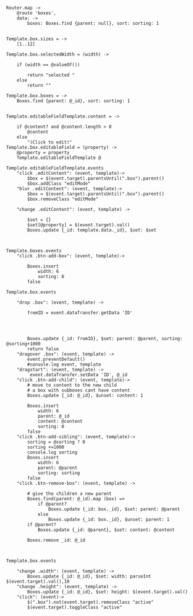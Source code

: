	
	
	
	Router.map -> 
		@route 'boxes',
		data: ->
			boxes: Boxes.find {parent: null}, sort: sorting: 1


	Template.box.sizes = ->
		[1..12]

	Template.box.selectedWidth = (width) ->

		if (width == @valueOf())

			return "selected "
		else 
			return ""

	Template.box.boxes = ->
		Boxes.find {parent: @_id}, sort: sorting: 1


	Template.editableFieldTemplate.content = ->
		
		if @content? and @content.length > 0
			@content
		else
			"(Click to edit)" 
	Template.box.editableField = (property) ->
		@property = property
		Template.editableFieldTemplate @

	Template.editableFieldTemplate.events
		"click .editContent": (event, template)->
			$box = $(event.target).parentsUntil(".box").parent()
			$box.addClass "editMode"
		"blur .editContent": (event, template)->
			$box = $(event.target).parentsUntil(".box").parent()
			$box.removeClass "editMode"

		"change .editContent": (event, template) ->
			
			$set = {}
			$set[@property] = $(event.target).val()
			Boxes.update {_id: template.data._id}, $set: $set

		

	Template.boxes.events
		"click .btn-add-box": (event, template)->
			
			Boxes.insert 
				width: 6
				sorting: 0
			false
		
	Template.box.events

		"drop .box": (event, template) ->
			
			fromID = event.dataTransfer.getData 'ID'
			
			
			

			Boxes.update {_id: fromID}, $set: parent: @parent, sorting: @sorting+1000
			return false
		"dragover .box": (event, template) ->
			event.preventDefault()
			#console.log event, template
		"dragstart": (event, template) ->
			 event.dataTransfer.setData 'ID', @_id
		"click .btn-add-child": (event, template)->
			# move to content to the new child
			# a box with subboxes cant have content
			Boxes.update {_id: @_id}, $unset: content: 1
		
			Boxes.insert 
				width: 6
				parent: @_id
				content: @content
				sorting: 0
			false
		"click .btn-add-sibling": (event, template)->
			sorting = @sorting ? 0
			sorting +=1000
			console.log sorting
			Boxes.insert 
				width: 6
				parent: @parent
				sorting: sorting
			false
		"click .btn-remove-box": (event, template) ->
			
			# give the children a new parent
			Boxes.find(parent: @_id).map (box) => 
				if @parent?
					Boxes.update {_id: box._id}, $set: parent: @parent
				else
					Boxes.update {_id: box._id}, $unset: parent: 1
			if @parent?
				Boxes.update {_id: @parent}, $set: content: @content

			Boxes.remove _id: @_id



	Template.box.events

		"change .width": (event, template) ->
			Boxes.update {_id: @_id}, $set: width: parseInt $(event.target).val(),10
		"change .height": (event, template) ->
			Boxes.update {_id: @_id}, $set: height: $(event.target).val()
		"click": (event)->
			$(".box").not(event.target).removeClass "active"
			$(event.target).toggleClass "active"

		
			
